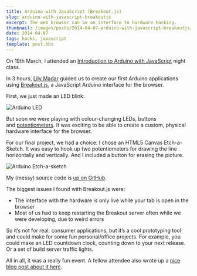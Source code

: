 ```yaml
---
title: Arduino with JavaScript (Breakout.js)
slug: arduino-with-javascript-breakoutjs
excerpt: The web browser can be an interface to hardware hacking.
thumbnail: /images/posts/2014-04-07-arduino-with-javascript-breakoutjs/thumb-arduino.jpg
date: 2014-04-07
tags: hacks, javascript
template: post.hbs
---
```


On 19th March, I attended an [Introduction to Arduino with
JavaScript](http://www.eventhandler.co.uk/events/ldnjsnightclass-introtoarduino) night
class.

In 3 hours, [Lily Madar](https://twitter.com/Lily_2point0) guided us to
create our first Arduino applications
using [Breakout.js](http://breakoutjs.com/), a JavaScript Arduino
interface for the browser.

First, we just made an LED blink:

![Arduino LED](/images/posts/2014-04-07-arduino-with-javascript-breakoutjs/arduino-led.png)

But soon we were playing with colour-changing LEDs, buttons
and [potentiometers](http://www.arduino.cc/en/Tutorial/Potentiometer). It
was exciting to be able to create a custom, physical hardware interface
for the browser.

For our final project, we had a choice. I chose an HTML5 Canvas
Etch-a-Sketch. It was easy to hook up two potentiometers for drawing the
line horizontally and vertically. And I included a button for erasing
the picture.

![Arduino Etch-a-sketch](/images/posts/2014-04-07-arduino-with-javascript-breakoutjs/arduino-etch-a-sketch.png)

My (messy) source code is [up on
GitHub](https://github.com/poshaughnessy/intro-to-arduino-with-javascript).

The biggest issues I found with Breakout.js were:

-   The interface with the hardware is only live while your tab is open
    in the browser
-   Most of us had to keep restarting the Breakout server often while we
    were developing, due to weird errors

So it’s not for real, consumer applications, but it’s a cool prototyping
tool and could make for some fun personal/office projects. For example,
you could make an LED countdown clock, counting down to your next
release. Or a set of build server traffic lights.

All in all, it was a really fun event. A fellow attendee also
wrote up a [nice blog post about it
here](http://blog.caplin.com/2014/03/28/using-javascript-to-program-an-arduino/).

